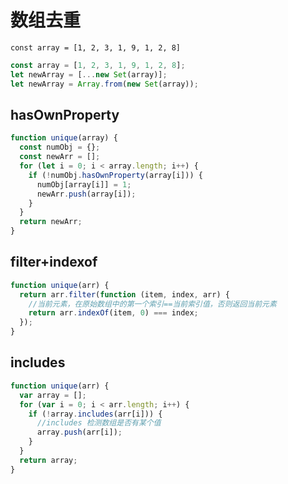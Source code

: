 # 数组去重

    const array = [1, 2, 3, 1, 9, 1, 2, 8]

```js
const array = [1, 2, 3, 1, 9, 1, 2, 8];
let newArray = [...new Set(array)];
let newArray = Array.from(new Set(array));
```

## hasOwnProperty

```js
function unique(array) {
  const numObj = {};
  const newArr = [];
  for (let i = 0; i < array.length; i++) {
    if (!numObj.hasOwnProperty(array[i])) {
      numObj[array[i]] = 1;
      newArr.push(array[i]);
    }
  }
  return newArr;
}
```

## filter+indexof

```js
function unique(arr) {
  return arr.filter(function (item, index, arr) {
    //当前元素，在原始数组中的第一个索引==当前索引值，否则返回当前元素
    return arr.indexOf(item, 0) === index;
  });
}
```

## includes

```js
function unique(arr) {
  var array = [];
  for (var i = 0; i < arr.length; i++) {
    if (!array.includes(arr[i])) {
      //includes 检测数组是否有某个值
      array.push(arr[i]);
    }
  }
  return array;
}
```

